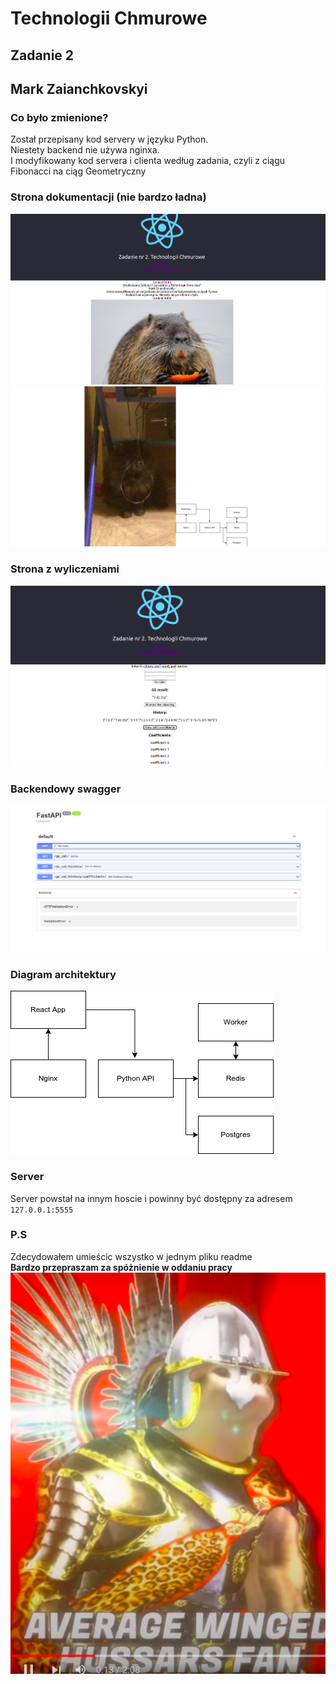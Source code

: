# Technologii Chmurowe
## Zadanie 2
## Mark Zaianchkovskyi

### Co było zmienione?
Został przepisany kod servery w języku Python.  
Niestety backend nie używa nginxa.  
I modyfikowany kod servera i clienta według zadania, czyli z ciągu Fibonacci na ciąg Geometryczny  

### Strona dokumentacji (nie bardzo ładna)
![partOne](./readme_assets/Docs1.png)
![partTwo](./readme_assets/Docs2.png)

### Strona z wyliczeniami
![calculator](./readme_assets/calculator.png)

### Backendowy swagger
![swagger](./readme_assets/swagger.png)

### Diagram architektury
![architekrura](./readme_assets/arch.png)

### Server
Server powstał na innym hoscie i powinny być dostępny za adresem  
`127.0.0.1:5555`

### P.S
Zdecydowałem umieścic wszystko w jednym pliku readme  
<strong>Bardzo przepraszam za spóżnienie w oddaniu pracy</strong>  
![husar](./readme_assets/husar.png)